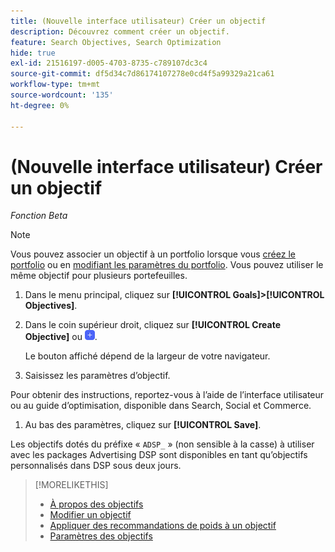 ```yaml
---
title: (Nouvelle interface utilisateur) Créer un objectif
description: Découvrez comment créer un objectif.
feature: Search Objectives, Search Optimization
hide: true
exl-id: 21516197-d005-4703-8735-c789107dc3c4
source-git-commit: df5d34c7d86174107278e0cd4f5a99329a21ca61
workflow-type: tm+mt
source-wordcount: '135'
ht-degree: 0%

---
```


# (Nouvelle interface utilisateur) Créer un objectif

*Fonction Beta*

>[!NOTE]
>
>Vous pouvez associer un objectif à un portfolio lorsque vous [créez le portfolio](/help/search-social-commerce/new-ui/manage/portfolios/portfolio-create.md) ou en [modifiant les paramètres du portfolio](/help/search-social-commerce/new-ui/manage/portfolios/portfolio-edit.md). Vous pouvez utiliser le même objectif pour plusieurs portefeuilles.

1. Dans le menu principal, cliquez sur **[!UICONTROL Goals]>[!UICONTROL Objectives]**.

1. Dans le coin supérieur droit, cliquez sur **[!UICONTROL Create Objective]** ou ![Ajouter](/help/search-social-commerce/assets/add-new.png "Ajouter").

   Le bouton affiché dépend de la largeur de votre navigateur.

1. Saisissez les paramètres d’objectif.

Pour obtenir des instructions, reportez-vous à l’aide de l’interface utilisateur ou au guide d’optimisation, disponible dans Search, Social et Commerce.

1. Au bas des paramètres, cliquez sur **[!UICONTROL Save]**.

Les objectifs dotés du préfixe « `ADSP_` » (non sensible à la casse) à utiliser avec les packages Advertising DSP sont disponibles en tant qu’objectifs personnalisés dans DSP sous deux jours.

>[!MORELIKETHIS]
>
>* [À propos des objectifs](objective-about.md)
>* [Modifier un objectif](objective-edit.md)
>* [Appliquer des recommandations de poids à un objectif](objective-apply-weight-recommendations.md)
>* [Paramètres des objectifs](objective-settings.md)
